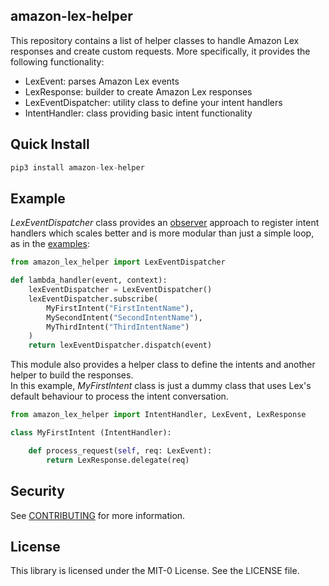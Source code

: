 ## amazon-lex-helper

This repository contains a list of helper classes to handle Amazon Lex responses and create custom requests.
More specifically, it provides the following functionality:
* LexEvent: parses Amazon Lex events
* LexResponse: builder to create Amazon Lex responses
* LexEventDispatcher: utility class to define your intent handlers
* IntentHandler: class providing basic intent functionality

## Quick Install
```python
pip3 install amazon-lex-helper
```

## Example
*LexEventDispatcher* class provides an [observer](https://refactoring.guru/design-patterns/observer/python/example#:~:text=Observer%20is%20a%20behavioral%20design,that%20implements%20a%20subscriber%20interface.) approach to register intent handlers which scales better and is more modular than just a simple loop, as in the [examples](https://docs.aws.amazon.com/lex/latest/dg/ex-book-trip-create-lambda-function.html):
```python
from amazon_lex_helper import LexEventDispatcher

def lambda_handler(event, context):
    lexEventDispatcher = LexEventDispatcher()
    lexEventDispatcher.subscribe(
        MyFirstIntent("FirstIntentName"), 
        MySecondIntent("SecondIntentName"),
        MyThirdIntent("ThirdIntentName")
    )
    return lexEventDispatcher.dispatch(event)
```

This module also provides a helper class to define the intents and another helper to build the responses.   
In this example, *MyFirstIntent* class is just a dummy class that uses Lex's default behaviour to process the intent conversation.
```python
from amazon_lex_helper import IntentHandler, LexEvent, LexResponse

class MyFirstIntent (IntentHandler):

    def process_request(self, req: LexEvent):
        return LexResponse.delegate(req)
```

## Security

See [CONTRIBUTING](CONTRIBUTING.md#security-issue-notifications) for more information.

## License

This library is licensed under the MIT-0 License. See the LICENSE file.

